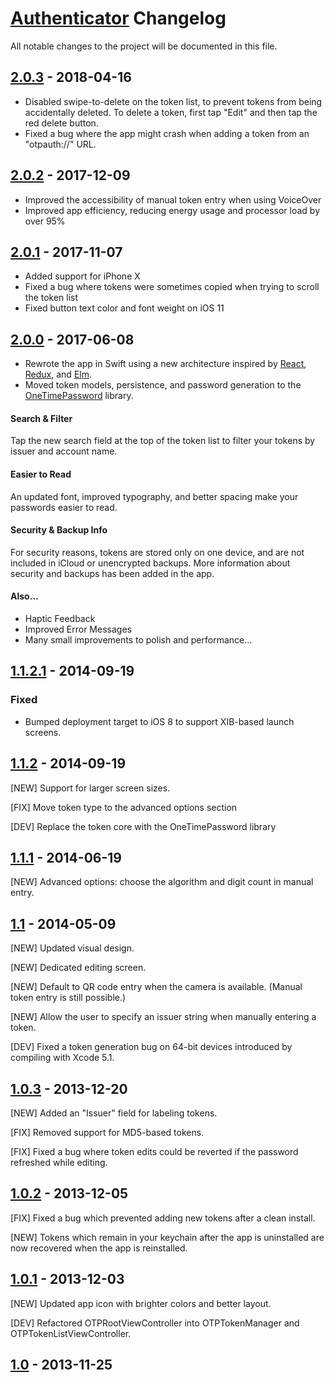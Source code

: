 # [Authenticator] Changelog
All notable changes to the project will be documented in this file.

[Authenticator]: https://github.com/mattrubin/Authenticator


## [2.0.3] - 2018-04-16
- Disabled swipe-to-delete on the token list, to prevent tokens from being accidentally deleted. To delete a token, first tap "Edit" and then tap the red delete button.
- Fixed a bug where the app might crash when adding a token from an "otpauth://" URL.


## [2.0.2] - 2017-12-09
- Improved the accessibility of manual token entry when using VoiceOver
- Improved app efficiency, reducing energy usage and processor load by over 95%


## [2.0.1] - 2017-11-07
- Added support for iPhone X
- Fixed a bug where tokens were sometimes copied when trying to scroll the token list
- Fixed button text color and font weight on iOS 11


## [2.0.0] - 2017-06-08
- Rewrote the app in Swift using a new architecture inspired by [React], [Redux], and [Elm].  
- Moved token models, persistence, and password generation to the [OneTimePassword] library.  

[React]: http://facebook.github.io/react/
[Redux]: http://redux.js.org
[Elm]: http://elm-lang.org
[OneTimePassword]: https://github.com/mattrubin/OneTimePassword

#### Search & Filter
Tap the new search field at the top of the token list to filter your tokens by issuer and account name.

#### Easier to Read
An updated font, improved typography, and better spacing make your passwords easier to read.

#### Security & Backup Info
For security reasons, tokens are stored only on one device, and are not included in iCloud or unencrypted backups. More information about security and backups has been added in the app.

#### Also…
- Haptic Feedback
- Improved Error Messages
- Many small improvements to polish and performance…


## [1.1.2.1] - 2014-09-19
### Fixed
- Bumped deployment target to iOS 8 to support XIB-based launch screens.


## [1.1.2] - 2014-09-19

[NEW] Support for larger screen sizes.

[FIX] Move token type to the advanced options section

[DEV] Replace the token core with the OneTimePassword library


## [1.1.1] - 2014-06-19

[NEW] Advanced options: choose the algorithm and digit count in manual entry.


## [1.1] - 2014-05-09

[NEW] Updated visual design.

[NEW] Dedicated editing screen.

[NEW] Default to QR code entry when the camera is available. (Manual token entry is still possible.)

[NEW] Allow the user to specify an issuer string when manually entering a token.

[DEV] Fixed a token generation bug on 64-bit devices introduced by compiling with Xcode 5.1.


## [1.0.3] - 2013-12-20

[NEW] Added an "Issuer" field for labeling tokens.

[FIX] Removed support for MD5-based tokens.

[FIX] Fixed a bug where token edits could be reverted if the password refreshed while editing.


## [1.0.2] - 2013-12-05

[FIX] Fixed a bug which prevented adding new tokens after a clean install.

[NEW] Tokens which remain in your keychain after the app is uninstalled are now recovered when the app is reinstalled.


## [1.0.1] - 2013-12-03

[NEW] Updated app icon with brighter colors and better layout.

[DEV] Refactored OTPRootViewController into OTPTokenManager and OTPTokenListViewController.


## [1.0] - 2013-11-25


[Unreleased]: https://github.com/mattrubin/Authenticator/compare/2.0.3...HEAD
[2.0.3]: https://github.com/mattrubin/Authenticator/compare/2.0.2...2.0.3
[2.0.2]: https://github.com/mattrubin/Authenticator/compare/2.0.1...2.0.2
[2.0.1]: https://github.com/mattrubin/Authenticator/compare/2.0.0...2.0.1
[2.0.0]: https://github.com/mattrubin/Authenticator/compare/1.1.2.1...2.0.0
[1.1.2.1]: https://github.com/mattrubin/Authenticator/compare/1.1.2...1.1.2.1
[1.1.2]: https://github.com/mattrubin/Authenticator/compare/1.1.1...1.1.2
[1.1.1]: https://github.com/mattrubin/Authenticator/compare/1.1...1.1.1
[1.1]: https://github.com/mattrubin/Authenticator/compare/1.0.3...1.1
[1.0.3]: https://github.com/mattrubin/Authenticator/compare/1.0.2...1.0.3
[1.0.2]: https://github.com/mattrubin/Authenticator/compare/1.0.1...1.0.2
[1.0.1]: https://github.com/mattrubin/Authenticator/compare/1.0...1.0.1
[1.0]: https://github.com/mattrubin/Authenticator/compare/64497eb12e4862ad900dc4a014d2cf2232aa3077...1.0
